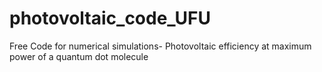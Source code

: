 # photovoltaic_code_UFU
Free Code for numerical simulations- Photovoltaic efficiency at maximum power of a quantum dot molecule 
